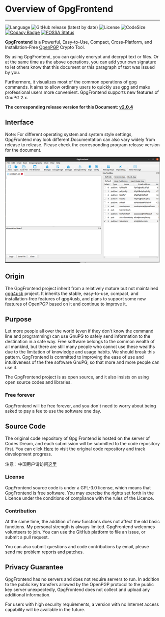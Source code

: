 # Overview of GpgFrontend
---
![Language](https://img.shields.io/badge/language-C%2B%2B-green)
![GitHub release (latest by date)](https://img.shields.io/github/v/release/saturneric/gpgfrontend)
![License](https://img.shields.io/badge/License-GPL--3.0-orange)
![CodeSize](https://img.shields.io/github/languages/code-size/saturneric/GpgFrontend)
[![Codacy Badge](https://app.codacy.com/project/badge/Grade/d1750e052a85430a8f1f84e58a0fceda)](https://www.codacy.com/gh/saturneric/GpgFrontend/dashboard?utm_source=github.com&amp;utm_medium=referral&amp;utm_content=saturneric/GpgFrontend&amp;utm_campaign=Badge_Grade)
[![FOSSA Status](https://app.fossa.com/api/projects/git%2Bgithub.com%2Fsaturneric%2FGpgFrontend.svg?type=shield)](https://app.fossa.com/projects/git%2Bgithub.com%2Fsaturneric%2FGpgFrontend?ref=badge_shield)

**GpgFrontend** is a Powerful, Easy-to-Use, Compact, Cross-Platform, and
Installation-Free [OpenPGP](https://www.openpgp.org/) Crypto Tool.

By using GpgFrontend, you can quickly encrypt and decrypt text or files. Or at the same time as the above operations,
you can add your own signature to let others know that this document or this paragraph of text was issued by you.

Furthermore, it visualizes most of the common operations of gpg commands. It aims to allow ordinary users to quickly use
gpg and make professional users more convenient. GpgFrontend supports new features of GnuPG 2.x.

**The corresponding release version for this
Document: [v2.0.4](https://github.com/saturneric/GpgFrontend/releases/tag/v2.0.4)**

## Interface

Note: For different operating system and system style settings, GpgFrontend may look different.Documentation can also
vary widely from release to release. Please check the corresponding program release version for the document.

![image-20220109192100901](_media/overview/image-20220109192100901.png)

## Origin

The GpgFrontend project inherit from a relatively mature but not maintained [gpg4usb](https://www.gpg4usb.org/) project.
It inherits the stable, easy-to-use, compact, and installation-free features of gpg4usb, and plans to support some new
features of OpenPGP based on it and continue to improve it.

## Purpose

Let more people all over the world (even if they don't know the command line and programming) can use GnuPG to safely
send information to the destination in a safe way. Free software belongs to the common wealth of all mankind, but there
are still many people who cannot use these wealths due to the limitation of knowledge and usage habits. We should break
this pattern. GpgFrontend is committed to improving the ease of use and intuitiveness of the free software GnuPG, so
that more and more people can use it.

The GpgFrontend project is as open source, and it also insists on using open source codes and libraries.

### Free forever

GpgFrontend will be free forever, and you don't need to worry about being asked to pay a fee to use the software one
day.

## Source Code

The original code repository of Gpg Frontend is hosted on the server of Codes Dream, and each submission will be
submitted to the code repository first. You can click [Here](https://global.git.codesdream.com/GpgFrontend.git) to visit
the original code repository and track development progress.

注意：中国用户请访问[这里](https://git.codesdream.com/main/GpgFrontend.git)

### License

GpgFrontend source code is under a GPL-3.0 license, which means that GpgFrontend is free software. You may exercise the
rights set forth in the Licence under the conditions of compliance with the rules of the Licence.

### Contribution

At the same time, the addition of new functions does not affect the old basic functions. My personal strength is always
limited. GpgFrontend welcomes volunteers to join. You can use the GitHub platform to file an issue, or submit a pull
request.

You can also submit questions and code contributions by email, please send me problem reports and patches.

## Privacy Guarantee

GpgFrontend has no servers and does not require servers to run. In addition to the public key transfers allowed by the
OpenPGP protocol to the public key server unexpectedly, GpgFrontend does not collect and upload any additional
information.

For users with high security requirements, a version with no Internet access capability will be available in the future.